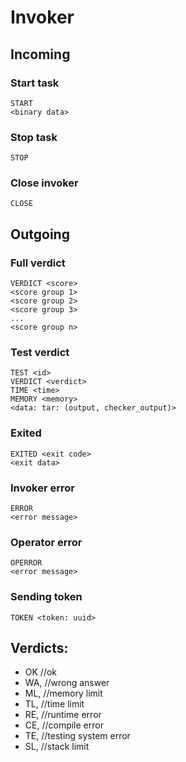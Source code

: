 # Invoker
## Incoming
### Start task
```
START
<binary data>
```
### Stop task
```
STOP
```
### Close invoker
```
CLOSE
```
## Outgoing
### Full verdict
```
VERDICT <score>
<score group 1>
<score group 2>
<score group 3>
...
<score group n>
```
### Test verdict
```
TEST <id>
VERDICT <verdict>
TIME <time>
MEMORY <memory>
<data: tar: (output, checker_output)>
```
### Exited
```
EXITED <exit code>
<exit data>
```
### Invoker error
```
ERROR
<error message>
```
### Operator error
```
OPERROR
<error message>
```
### Sending token
```
TOKEN <token: uuid>
```

## Verdicts:
 - OK  //ok
 - WA, //wrong answer
 - ML, //memory limit
 - TL, //time limit
 - RE, //runtime error
 - CE, //compile error
 - TE, //testing system error
 - SL, //stack limit
